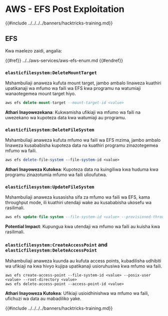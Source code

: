 # AWS - EFS Post Exploitation

{{#include ../../../../banners/hacktricks-training.md}}

## EFS

Kwa maelezo zaidi, angalia:

{{#ref}}
../../aws-services/aws-efs-enum.md
{{#endref}}

### `elasticfilesystem:DeleteMountTarget`

Mshambuliaji anaweza kufuta mount target, jambo ambalo linaweza kuathiri upatikanaji wa mfumo wa faili wa EFS kwa programu na watumiaji wanaotegemea mount target hiyo.
```sql
aws efs delete-mount-target --mount-target-id <value>
```
**Athari Inayowezekana**: Kukwamisha ufikiaji wa mfumo wa faili na uwezekano wa kupoteza data kwa watumiaji au programu.

### `elasticfilesystem:DeleteFileSystem`

Mshambuliaji anaweza kufuta mfumo wa faili wa EFS mzima, jambo ambalo linaweza kusababisha kupoteza data na kuathiri programu zinazotegemea mfumo wa faili.
```perl
aws efs delete-file-system --file-system-id <value>
```
**Athari Inayoweza Kutokea**: Kupoteza data na kuingiliwa kwa huduma kwa programu zinazotumia mfumo wa faili ulioufutwa.

### `elasticfilesystem:UpdateFileSystem`

Mshambuliaji anaweza kusasisha sifa za mfumo wa faili wa EFS, kama throughput mode, ili kuathiri utendaji wake au kusababisha ukosefu wa rasilimali.
```sql
aws efs update-file-system --file-system-id <value> --provisioned-throughput-in-mibps <value>
```
**Potential Impact**: Kupungua kwa utendaji wa mfumo wa faili au kuisha kwa rasilimali.

### `elasticfilesystem:CreateAccessPoint` and `elasticfilesystem:DeleteAccessPoint`

Mshambuliaji anaweza kuunda au kufuta access points, kubadilisha udhibiti wa ufikiaji na kwa hivyo kujipa upatikanaji usioruhusiwa kwa mfumo wa faili.
```arduino
aws efs create-access-point --file-system-id <value> --posix-user <value> --root-directory <value>
aws efs delete-access-point --access-point-id <value>
```
**Athari Inayoweza Kutokea**: Ufikiaji usioidhinishwa wa mfumo wa faili, ufichuzi wa data au mabadiliko yake.

{{#include ../../../../banners/hacktricks-training.md}}
